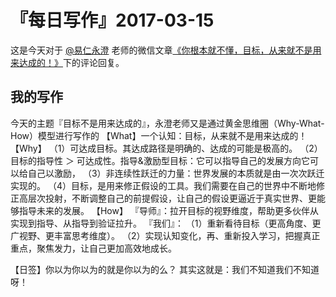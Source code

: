 # 『每日写作』2017-03-15

这是今天对于 [@易仁永澄](http://weibo.com/u/1640237087)  老师的微信文章[《你根本就不懂，目标，从来就不是用来达成的！》](http://mp.weixin.qq.com/s/XsEWBKxefG8d9yEI2iyBUw)下的评论回复。

## 我的写作

今天的主题『目标不是用来达成的』，永澄老师又是通过黄金思维圈（Why-What-How）模型进行写作的
【What】一个认知：目标，从来就不是用来达成的！
【Why】
（1）可达成目标。其达成路径是明确的、达成的可能是极高的。
（2）目标的指导性 ＞ 可达成性。指导&激励型目标：它可以指导自己的发展方向它可以给自己以激励，
（3）非连续性跃迁的力量：世界发展的本质就是由一次次跃迁实现的。
（4）目标，是用来修正假设的工具。我们需要在自己的世界中不断地修正高层次投射，不断调整自己的前提假设，让自己的假设更逼近于真实世界、更能够指导未来的发展。
【How】
『导师』：拉开目标的视野维度，帮助更多伙伴从实现到指导、从指导到验证拉升。
『我们』：
（1）重新看待目标（更高角度、更广视野、更丰富思考维度）。
（2）实现认知变化，再、重新投入学习，把握真正重点，聚焦发力，让自己更加高效地成长。

【日签】你以为你以为的就是你以为的么？   其实这就是：我们不知道我们不知道呀！